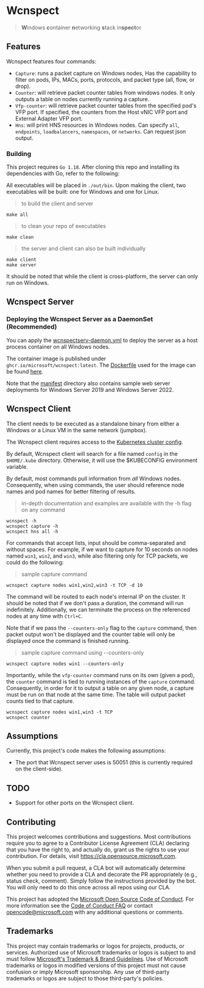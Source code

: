 # Wcnspect

> **W**indows **c**ontainer **n**etworking **s**tack in**spect**or

## Features

Wcnspect features four commands:

* `Capture`: runs a packet capture on Windows nodes, Has the capability to filter on pods, IPs, MACs, ports, protocols, and packet type (all, flow, or drop).
* `Counter`: will retrieve packet counter tables from windows nodes. It only outputs a table on nodes currently running a capture.
* `Vfp-counter`: will retrieve packet counter tables from the specified pod's VFP port. If specified, the counters from the Host vNIC VFP port and External Adapter VFP port.
* `Hns`: will print HNS resources in Windows nodes. Can specify `all`, `endpoints`, `loadbalancers`, `namespaces`, or `networks`. Can request json output.

### Building

This project requires `Go 1.18`. After cloning this repo and installing its dependencies with Go, refer to the following:

All executables will be placed in `./out/bin`. Upon making the client, two executables will be built: one for Windows and one for Linux.

> to build the client and server

```shell
make all
```

> to clean your repo of executables

```shell
make clean
```

> the server and client can also be built individually

```shell
make client
make server
```

It should be noted that while the client is cross-platform, the server can only run on Windows.

## Wcnspect Server

### Deploying the Wcnspect Server as a DaemonSet (Recommended)

You can apply the [wcnspectserv-daemon.yml](manifest/wcnspectserv-daemon.yml) to deploy the server as a host process container on all Windows nodes. 

The container image is published under `ghcr.io/microsoft/wcnspect:latest`. The [Dockerfile](manifest/Dockerfile) used for the image can be found [here](./manifest/Dockerfile). 

Note that the [manifest](./manifest) directory also contains sample web server deployments for Windows Server 2019 and Windows Server 2022.

## Wcnspect Client
The client needs to be executed as a standalone binary from either a Windows or a Linux VM in the same network (jumpbox).

The Wcnspect client requires access to the [Kubernetes cluster config](https://kubernetes.io/docs/concepts/configuration/organize-cluster-access-kubeconfig/). 

By default, Wcnspect client will search for a file named `config` in the `$HOME/.kube` directory. Otherwise, it will use the $KUBECONFIG environment variable.

By default, most commands pull information from *all* Windows nodes.
Consequently, when using commands, the user should reference node names and pod names for better filtering of results.

> in-depth documentation and examples are available with the -h flag on any command

```shell
wcnspect -h
wcnspect capture -h
wcnspect hns all -h
```

For commands that accept lists, input should be comma-separated and without spaces. For example, if we want to capture for 10 seconds on nodes named `win1`, `win2`, and `win3`, while also filtering only for TCP packets, we could do the following:

> sample capture command

```shell
wcnspect capture nodes win1,win2,win3 -t TCP -d 10
```

The command will be routed to each node's internal IP on the cluster. It should be noted that if we don't pass a duration, the command will run indefinitely. Additionally, we can terminate the process on the referenced nodes at any time with `Ctrl+C`.

Note that if we pass the `--counters-only` flag to the `capture` command, then packet output won't be displayed and the counter table will only be displayed once the command is finished running.

> sample capture command using --counters-only

```shell
wcnspect capture nodes win1 --counters-only
```

Importantly, while the `vfp-counter` command runs on its own (given a pod), the `counter` command is tied to running instances of the `capture` command. Consequently, in order for it to output a table on any given node, a capture must be run on that node at the same time. The table will output packet counts tied to that capture.

```shell
wcnspect capture nodes win1,win3 -t TCP
wcnspect counter
```

## Assumptions

Currently, this project's code makes the following assumptions:

* The port that Wcnspect server uses is 50051 (this is currently required on the client-side).

## TODO
  * Support for other ports on the Wcnspect client.


## Contributing

This project welcomes contributions and suggestions.  Most contributions require you to agree to a
Contributor License Agreement (CLA) declaring that you have the right to, and actually do, grant us
the rights to use your contribution. For details, visit https://cla.opensource.microsoft.com.

When you submit a pull request, a CLA bot will automatically determine whether you need to provide
a CLA and decorate the PR appropriately (e.g., status check, comment). Simply follow the instructions
provided by the bot. You will only need to do this once across all repos using our CLA.

This project has adopted the [Microsoft Open Source Code of Conduct](https://opensource.microsoft.com/codeofconduct/).
For more information see the [Code of Conduct FAQ](https://opensource.microsoft.com/codeofconduct/faq/) or
contact [opencode@microsoft.com](mailto:opencode@microsoft.com) with any additional questions or comments.

## Trademarks

This project may contain trademarks or logos for projects, products, or services. Authorized use of Microsoft 
trademarks or logos is subject to and must follow 
[Microsoft's Trademark & Brand Guidelines](https://www.microsoft.com/en-us/legal/intellectualproperty/trademarks/usage/general).
Use of Microsoft trademarks or logos in modified versions of this project must not cause confusion or imply Microsoft sponsorship.
Any use of third-party trademarks or logos are subject to those third-party's policies.
